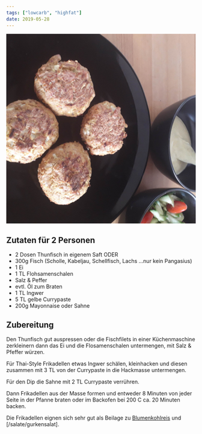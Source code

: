 ```yaml
---
tags: ["lowcarb", "highfat"]
date: 2019-05-28
---
```


![](../img/Fischfrikadellen.jpg)

## Zutaten für 2 Personen

- 2 Dosen   Thunfisch in eigenem Saft ODER
- 300g      Fisch (Scholle, Kabeljau, Schellfisch, Lachs ...nur kein Pangasius)
- 1         Ei
- 1 TL      Flohsamenschalen
- Salz & Peffer
- evtl. Öl zum Braten
- 1 TL      Ingwer
- 5 TL      gelbe Currypaste
- 200g      Mayonnaise oder Sahne

## Zubereitung
Den Thunfisch gut auspressen oder die Fischfilets in einer Küchenmaschine zerkleinern dann das Ei und die Flosamenschalen untermengen, mit Salz & Pfeffer würzen.

Für Thai-Style Frikadellen etwas Ingwer schälen, kleinhacken und diesen zusammen mit 3 TL von der Currypaste in die Hackmasse untermengen.

Für den Dip die Sahne mit 2 TL Currypaste verrühren.

Dann Frikadellen aus der Masse formen und entweder 8 Minuten von jeder Seite in der Pfanne braten oder im Backofen bei 200 C ca. 20 Minuten backen.

Die Frikadellen eignen sich sehr gut als Beilage zu [Blumenkohlreis](../beilagen/Blumenkohlreis.html) und [/salate/gurkensalat].
